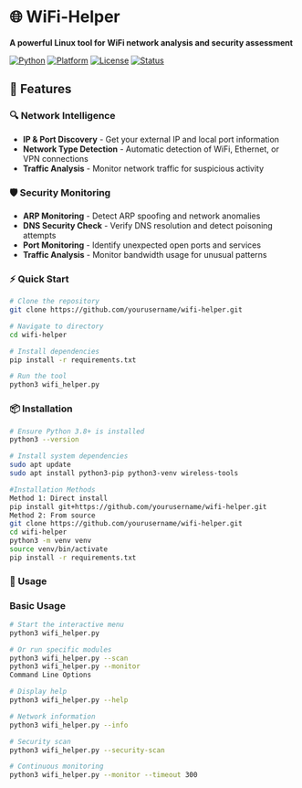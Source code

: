 # 🌐 WiFi-Helper

**A powerful Linux tool for WiFi network analysis and security assessment**

[![Python](https://img.shields.io/badge/Python-3.8%2B-blue?logo=python)](https://python.org)
[![Platform](https://img.shields.io/badge/Platform-Linux-lightgrey?logo=linux)](https://linux.org)
[![License](https://img.shields.io/badge/License-MIT-green)](LICENSE)
[![Status](https://img.shields.io/badge/Status-Active%20Development-orange)](https://github.com/yourusername/wifi-helper)

## 🚀 Features

### 🔍 Network Intelligence
- **IP & Port Discovery** - Get your external IP and local port information
- **Network Type Detection** - Automatic detection of WiFi, Ethernet, or VPN connections
- **Traffic Analysis** - Monitor network traffic for suspicious activity

### 🛡️ Security Monitoring
- **ARP Monitoring** - Detect ARP spoofing and network anomalies
- **DNS Security Check** - Verify DNS resolution and detect poisoning attempts
- **Port Monitoring** - Identify unexpected open ports and services
- **Traffic Analysis** - Monitor bandwidth usage for unusual patterns

### ⚡ Quick Start
```bash
# Clone the repository
git clone https://github.com/yourusername/wifi-helper.git

# Navigate to directory
cd wifi-helper

# Install dependencies
pip install -r requirements.txt

# Run the tool
python3 wifi_helper.py
```

### 📦 Installation
```bash
# Ensure Python 3.8+ is installed
python3 --version

# Install system dependencies
sudo apt update
sudo apt install python3-pip python3-venv wireless-tools

#Installation Methods
Method 1: Direct install
pip install git+https://github.com/yourusername/wifi-helper.git
Method 2: From source
git clone https://github.com/yourusername/wifi-helper.git
cd wifi-helper
python3 -m venv venv
source venv/bin/activate
pip install -r requirements.txt
```

### 🎯 Usage
### Basic Usage
```bash
# Start the interactive menu
python3 wifi_helper.py

# Or run specific modules
python3 wifi_helper.py --scan
python3 wifi_helper.py --monitor
Command Line Options

# Display help
python3 wifi_helper.py --help

# Network information
python3 wifi_helper.py --info

# Security scan
python3 wifi_helper.py --security-scan

# Continuous monitoring
python3 wifi_helper.py --monitor --timeout 300
